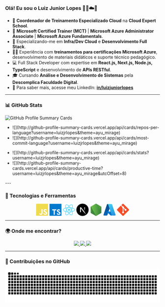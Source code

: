 ### Olá! Eu sou o Luiz Junior Lopes 👨‍💻☁️🚀

- 🔭 **Coordenador de Treinamento Especializado Cloud** na **Cloud Expert School**.
- 📢 **Microsoft Certified Trainer (MCT)** | **Microsoft Azure Administrator Associate** | **Microsoft Azure Fundamentals**.
- 🌱 Especializando-me em **Infra/Dev Cloud** e **Desenvolvimento Full Stack**.
- 👨‍🏫 Experiência com **treinamentos para certificações Microsoft Azure**, desenvolvimento de materiais didáticos e suporte técnico pedagógico.
- 💻 Full Stack Developer com expertise em **React.js, Next.js, Node.js, TypeScript** e desenvolvimento de **APIs RESTful**.
- 🎓 Cursando **Análise e Desenvolvimento de Sistemas** pela **Descomplica Faculdade Digital**.
- 💬 Para saber mais, acesse meu LinkedIn: [**in/luizjuniorlopes**](https://www.linkedin.com/in/luizjuniorlopes/)

---

### 📊 GitHub Stats

![GitHub Profile Summary Cards](https://github-profile-summary-cards.vercel.app/api/cards/profile-details?username=luizjrlopes&theme=ayu_mirage)

<ul>
  <li>![](http://github-profile-summary-cards.vercel.app/api/cards/repos-per-language?username=luizjrlopes&theme=ayu_mirage)</li>
  <li>![](http://github-profile-summary-cards.vercel.app/api/cards/most-commit-language?username=luizjrlopes&theme=ayu_mirage)</li>
</ul>
<ul>
  <li>![](http://github-profile-summary-cards.vercel.app/api/cards/stats?username=luizjrlopes&theme=ayu_mirage)</li>
  <li>![](http://github-profile-summary-cards.vercel.app/api/cards/productive-time?username=luizjrlopes&theme=ayu_mirage&utcOffset=8)</li>
</ul>
---

### 🚀 Tecnologias e Ferramentas

<p align="center">
  <img align="center" alt="JavaScript" height="40" width="40" src="https://raw.githubusercontent.com/devicons/devicon/master/icons/javascript/javascript-plain.svg">
  <img align="center" alt="TypeScript" height="40" width="40" src="https://raw.githubusercontent.com/devicons/devicon/master/icons/typescript/typescript-original.svg">
  <img align="center" alt="React.js" height="40" width="40" src="https://raw.githubusercontent.com/devicons/devicon/master/icons/react/react-original.svg">
  <img align="center" alt="Next.js" height="40" width="40" src="https://raw.githubusercontent.com/devicons/devicon/master/icons/nextjs/nextjs-original.svg">
  <img align="center" alt="Node.js" height="40" width="40" src="https://raw.githubusercontent.com/devicons/devicon/master/icons/nodejs/nodejs-original.svg">
  <img align="center" alt="Azure" height="40" width="40" src="https://raw.githubusercontent.com/devicons/devicon/master/icons/azure/azure-original.svg">
  <img align="center" alt="Git" height="40" width="40" src="https://raw.githubusercontent.com/devicons/devicon/master/icons/git/git-original.svg">
</p>

---

### 🌍 Onde me encontrar?

<p align="center"> 
  <a href="https://discord.com/channels/@luizjuniorlopes#9975" target="_blank">
    <img src="https://img.shields.io/badge/Discord-7289DA?style=for-the-badge&logo=discord&logoColor=white">
  </a> 
  <a href="mailto:luizjunior.lopes@gmail.com" target="_blank">
    <img src="https://img.shields.io/badge/-Gmail-%23333?style=for-the-badge&logo=gmail&logoColor=white">
  </a>
  <a href="https://www.linkedin.com/in/luizjuniorlopes" target="_blank">
    <img src="https://img.shields.io/badge/-LinkedIn-%230077B5?style=for-the-badge&logo=linkedin&logoColor=white">
  </a> 
</p>

---

### 🐍 Contribuições no GitHub

![Snake animation](https://raw.githubusercontent.com/luizjrlopes/luizjrlopes/main/dist/github-contribution-grid-snake.svg)

